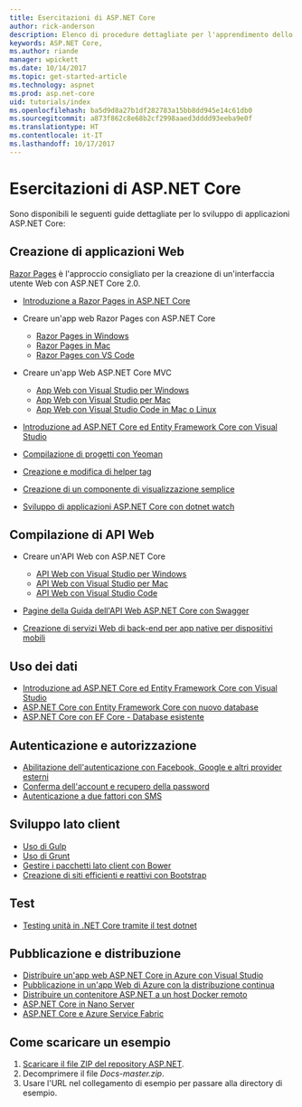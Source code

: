 ```yaml
---
title: Esercitazioni di ASP.NET Core
author: rick-anderson
description: Elenco di procedure dettagliate per l'apprendimento dello sviluppo di applicazioni ASP.NET Core.
keywords: ASP.NET Core,
ms.author: riande
manager: wpickett
ms.date: 10/14/2017
ms.topic: get-started-article
ms.technology: aspnet
ms.prod: asp.net-core
uid: tutorials/index
ms.openlocfilehash: ba5d9d8a27b1df282783a15bb8dd945e14c61db0
ms.sourcegitcommit: a873f862c8e68b2cf2998aaed3dddd93eeba9e0f
ms.translationtype: HT
ms.contentlocale: it-IT
ms.lasthandoff: 10/17/2017
---
```

# <a name="aspnet-core-tutorials"></a>Esercitazioni di ASP.NET Core

Sono disponibili le seguenti guide dettagliate per lo sviluppo di applicazioni ASP.NET Core:

## <a name="building-web-applications"></a>Creazione di applicazioni Web

[Razor Pages](xref:mvc/razor-pages/index) è l'approccio consigliato per la creazione di un'interfaccia utente Web con ASP.NET Core 2.0.

* [Introduzione a Razor Pages in ASP.NET Core](xref:mvc/razor-pages/index)
* Creare un'app web Razor Pages con ASP.NET Core

   * [Razor Pages in Windows](xref:tutorials/razor-pages/index)
   * [Razor Pages in Mac](xref:tutorials/razor-pages-mac/index)
   * [Razor Pages con VS Code](xref:tutorials/razor-pages-vsc/index)  

* Creare un'app Web ASP.NET Core MVC

   * [App Web con Visual Studio per Windows](first-mvc-app/index.md)
   * [App Web con Visual Studio per Mac](first-mvc-app-mac/index.md)
   * [App Web con Visual Studio Code in Mac o Linux](first-mvc-app-xplat/index.md)

* [Introduzione ad ASP.NET Core ed Entity Framework Core con Visual Studio](../data/ef-mvc/index.md)
* [Compilazione di progetti con Yeoman](../client-side/yeoman.md)
* [Creazione e modifica di helper tag](../mvc/views/tag-helpers/authoring.md)
* [Creazione di un componente di visualizzazione semplice](../mvc/views/view-components.md#walkthrough-creating-a-simple-view-component)
* [Sviluppo di applicazioni ASP.NET Core con dotnet watch](dotnet-watch.md)

## <a name="building-web-apis"></a>Compilazione di API Web
* Creare un'API Web con ASP.NET Core

  * [API Web con Visual Studio per Windows](first-web-api.md)
  * [API Web con Visual Studio per Mac](xref:tutorials/first-web-api-mac)
  * [API Web con Visual Studio Code](web-api-vsc.md)
  
* [Pagine della Guida dell'API Web ASP.NET Core con Swagger](web-api-help-pages-using-swagger.md)
* [Creazione di servizi Web di back-end per app native per dispositivi mobili](../mobile/native-mobile-backend.md)

## <a name="working-with-data"></a>Uso dei dati
* [Introduzione ad ASP.NET Core ed Entity Framework Core con Visual Studio](../data/ef-mvc/index.md)
* [ASP.NET Core con Entity Framework Core con nuovo database](https://docs.microsoft.com/ef/core/get-started/aspnetcore/new-db)
* [ASP.NET Core con EF Core - Database esistente](https://docs.microsoft.com/ef/core/get-started/aspnetcore/existing-db)

## <a name="authentication-and-authorization"></a>Autenticazione e autorizzazione
* [Abilitazione dell'autenticazione con Facebook, Google e altri provider esterni](../security/authentication/social/index.md)
* [Conferma dell'account e recupero della password](../security/authentication/accconfirm.md)
* [Autenticazione a due fattori con SMS](../security/authentication/2fa.md)

## <a name="client-side-development"></a>Sviluppo lato client
* [Uso di Gulp](../client-side/using-gulp.md)
* [Uso di Grunt](../client-side/using-grunt.md)
* [Gestire i pacchetti lato client con Bower](../client-side/bower.md)
* [Creazione di siti efficienti e reattivi con Bootstrap](../client-side/bootstrap.md)

## <a name="testing"></a>Test
* [Testing unità in .NET Core tramite il test dotnet](https://docs.microsoft.com/dotnet/articles/core/testing/unit-testing-with-dotnet-test)

## <a name="publishing-and-deployment"></a>Pubblicazione e distribuzione
* [Distribuire un'app web ASP.NET Core in Azure con Visual Studio](publish-to-azure-webapp-using-vs.md)
* [Pubblicazione in un'app Web di Azure con la distribuzione continua](../publishing/azure-continuous-deployment.md)
* [Distribuire un contenitore ASP.NET a un host Docker remoto](https://docs.microsoft.com/azure/vs-azure-tools-docker-hosting-web-apps-in-docker)
* [ASP.NET Core in Nano Server](nano-server.md)
* [ASP.NET Core e Azure Service Fabric](https://docs.microsoft.com/azure/service-fabric/service-fabric-add-a-web-frontend)

<a name="download"></a> 
## <a name="how-to-download-a-sample"></a>Come scaricare un esempio
1. [Scaricare il file ZIP del repository ASP.NET](https://codeload.github.com/aspnet/Docs/zip/master).
1. Decomprimere il file *Docs-master.zip*.
1. Usare l'URL nel collegamento di esempio per passare alla directory di esempio. 
